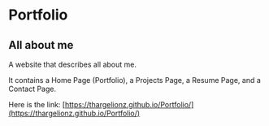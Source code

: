 # Portfolio
## All about me

A website that describes all about me.

It contains a Home Page (Portfolio), a Projects Page, a Resume Page, and a Contact Page.

Here is the link: [https://thargelionz.github.io/Portfolio/](https://thargelionz.github.io/Portfolio/)
